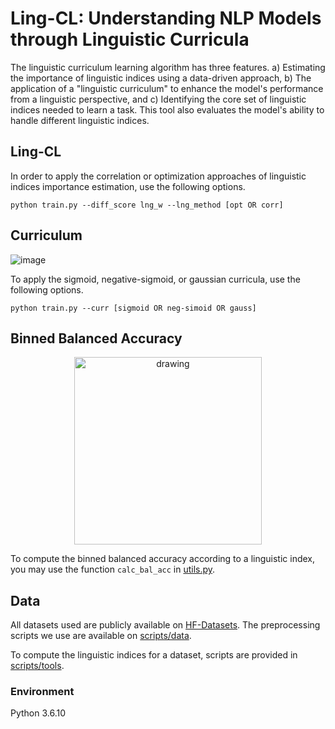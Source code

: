 # Ling-CL: Understanding NLP Models through Linguistic Curricula

The linguistic curriculum learning algorithm has three features. a) Estimating the importance of linguistic indices using a data-driven approach, b) The application of a "linguistic curriculum" to enhance the model's performance from a linguistic perspective, and c) Identifying the core set of linguistic indices needed to learn a task. This tool also evaluates the model's ability to handle different linguistic indices.

## Ling-CL
In order to apply the correlation or optimization approaches of linguistic indices importance estimation, use the following options.

`python train.py --diff_score lng_w --lng_method [opt OR corr]`

## Curriculum
![image](https://github.com/CLU-UML/Ling-CL/assets/22674819/54814a07-ae6f-4a3c-870f-d5385f36c8f6)

To apply the sigmoid, negative-sigmoid, or gaussian curricula, use the following options.

`python train.py --curr [sigmoid OR neg-simoid OR gauss]`

## Binned Balanced Accuracy
<p align="center">
<img src="https://github.com/CLU-UML/Ling-CL/assets/22674819/d99e913e-56be-402c-9fb3-69678e37d61b" alt="drawing" height="300"/>
</p>

To compute the binned balanced accuracy according to a linguistic index, you may use the function `calc_bal_acc` in [utils.py](utils/utils.py).

## Data
All datasets used are publicly available on [HF-Datasets](https://huggingface.co/datasets). The preprocessing scripts we use are available on [scripts/data](scripts/data).

To compute the linguistic indices for a dataset, scripts are provided in [scripts/tools](scripts/tools).

### Environment
Python 3.6.10
